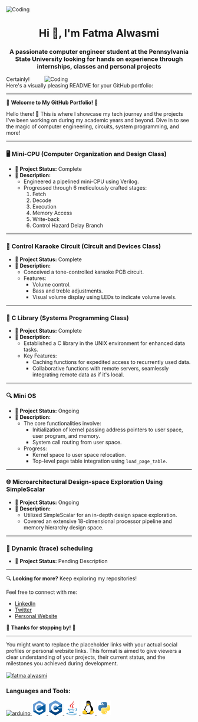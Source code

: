 <img align="center" alt="Coding" width="1100" src="https://images.fineartamerica.com/images-medium-large-5/printed-circuit-board-paul-woottonscience-photo-library.jpg">
<h1 align="center">Hi 👋, I'm Fatma Alwasmi</h1>
<h3 align="center">A passionate computer engineer student at the Pennsylvania State University looking for hands on experience through internships, classes and personal projects</h3>
<img align="right" alt="Coding" width="400" src="https://media.tenor.com/GfSX-u7VGM4AAAAC/coding.gif">

Certainly! Here's a visually pleasing README for your GitHub portfolio:

---

🌟 **Welcome to My GitHub Portfolio!** 🌟

Hello there! 👋 This is where I showcase my tech journey and the projects I've been working on during my academic years and beyond. Dive in to see the magic of computer engineering, circuits, system programming, and more!

---

### 🖥 **Mini-CPU** (Computer Organization and Design Class)
* 🔗 **Project Status:** Complete
* 📜 **Description:** 
  * Engineered a pipelined mini-CPU using Verilog.
  * Progressed through 6 meticulously crafted stages:
    1. Fetch
    2. Decode
    3. Execution
    4. Memory Access
    5. Write-back
    6. Control Hazard Delay Branch

---

### 🎤 **Control Karaoke Circuit** (Circuit and Devices Class)
* 🔗 **Project Status:** Complete
* 📜 **Description:** 
  * Conceived a tone-controlled karaoke PCB circuit.
  * Features:
    - Volume control.
    - Bass and treble adjustments.
    - Visual volume display using LEDs to indicate volume levels.

---

### 📘 **C Library** (Systems Programming Class)
* 🔗 **Project Status:** Complete
* 📜 **Description:** 
  * Established a C library in the UNIX environment for enhanced data tasks.
  * Key Features:
    - Caching functions for expedited access to recurrently used data.
    - Collaborative functions with remote servers, seamlessly integrating remote data as if it's local.

---

### 🔍 **Mini OS**
* 🔗 **Project Status:** Ongoing
* 📜 **Description:** 
  * The core functionalities involve:
    - Initialization of kernel passing address pointers to user space, user program, and memory.
    - System call routing from user space.
  * Progress:
    - Kernel space to user space relocation.
    - Top-level page table integration using `load_page_table`.

---

### 🌐 **Microarchitectural Design-space Exploration Using SimpleScalar**
* 🔗 **Project Status:** Ongoing
* 📜 **Description:** 
  * Utilized SimpleScalar for an in-depth design space exploration.
  * Covered an extensive 18-dimensional processor pipeline and memory hierarchy design space.

---

### 🔄 **Dynamic (trace) scheduling**
* 🔗 **Project Status:** Pending Description

---

🔍 **Looking for more?** Keep exploring my repositories!

Feel free to connect with me:
* [LinkedIn](#Your_LinkedIn_Profile_Link)
* [Twitter](#Your_Twitter_Profile_Link)
* [Personal Website](#Your_Website_Link)

🌟 **Thanks for stopping by!** 🌟

---

You might want to replace the placeholder links with your actual social profiles or personal website links. This format is aimed to give viewers a clear understanding of your projects, their current status, and the milestones you achieved during development.
<p align="left">
<a href="https://www.linkedin.com/in/fatmaalwasmi" target="blank"> <img align="center" src="https://icons.iconarchive.com/icons/sicons/flat-shadow-social/512/linkedin-icon.png" alt="fatma alwasmi" height="150" width="150" /></a>
</p>

<h3 align="left">Languages and Tools:</h3>
<p align="left"> <a href="https://www.arduino.cc/" target="_blank" rel="noreferrer"> <img src="https://cdn.worldvectorlogo.com/logos/arduino-1.svg" alt="arduino" width="40" height="40"/> </a> <a href="https://www.cprogramming.com/" target="_blank" rel="noreferrer"> <img src="https://raw.githubusercontent.com/devicons/devicon/master/icons/c/c-original.svg" alt="c" width="40" height="40"/> </a> <a href="https://www.w3schools.com/cpp/" target="_blank" rel="noreferrer"> <img src="https://raw.githubusercontent.com/devicons/devicon/master/icons/cplusplus/cplusplus-original.svg" alt="cplusplus" width="40" height="40"/> </a> <a href="https://www.java.com" target="_blank" rel="noreferrer"> <img src="https://raw.githubusercontent.com/devicons/devicon/master/icons/java/java-original.svg" alt="java" width="40" height="40"/> </a> <a href="https://www.linux.org/" target="_blank" rel="noreferrer"> <img src="https://raw.githubusercontent.com/devicons/devicon/master/icons/linux/linux-original.svg" alt="linux" width="40" height="40"/> </a> <a href="https://www.python.org" target="_blank" rel="noreferrer"> <img src="https://raw.githubusercontent.com/devicons/devicon/master/icons/python/python-original.svg" alt="python" width="40" height="40"/> </a> </p>
